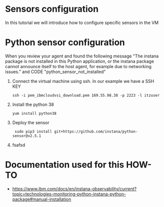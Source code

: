 # Sensors configuration

In this tutorial we will introduce how to configure specific sensors in the VM


Python sensor configuration
=

When you review your agent and found the following message "The instana package is not installed in this Python application, or the instana package cannot announce itself to the host agent, for example due to networking issues." and CODE "python_sensor_not_installed"

1. Connect the virtual machine using ssh. In our example we have a SSH KEY

       ssh -i pem_ibmcloudvsi_download.pem 169.55.98.38 -p 2223 -l itzuser
   
2. Install the python 38

       yum install python38
   
3. Deploy the sensor

        sudo pip3 install git+https://github.com/instana/python-sensor@v2.5.1
   
4.  fsafsd









# Documentation used for this HOW-TO

- https://www.ibm.com/docs/en/instana-observability/current?topic=technologies-monitoring-python-instana-python-package#manual-installation
